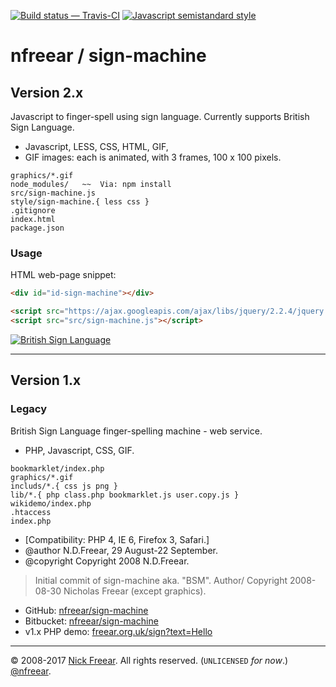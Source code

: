 
[![Build status — Travis-CI][travis-icon]][travis]
[![Javascript semistandard style][semi-icon]][semi]

# nfreear / sign-machine

## Version 2.x

Javascript to finger-spell using sign language. Currently supports British Sign Language.

* Javascript, LESS, CSS, HTML, GIF,
* GIF images: each is animated, with 3 frames, 100 x 100 pixels.

```
graphics/*.gif
node_modules/   ~~  Via: npm install
src/sign-machine.js
style/sign-machine.{ less css }
.gitignore
index.html
package.json
```

### Usage

HTML web-page snippet:

```html
<div id="id-sign-machine"></div>

<script src="https://ajax.googleapis.com/ajax/libs/jquery/2.2.4/jquery.min.js"></script>
<script src="src/sign-machine.js"></script>
```

[![British Sign Language][bsl-img]][bsl]

---

## Version 1.x

### Legacy

British Sign Language finger-spelling machine - web service.

* PHP, Javascript, CSS, GIF.

```
bookmarklet/index.php
graphics/*.gif
includs/*.{ css js png }
lib/*.{ php class.php bookmarklet.js user.copy.js }
wikidemo/index.php
.htaccess
index.php
```

* [Compatibility: PHP 4, IE 6, Firefox 3, Safari.]
* @author N.D.Freear, 29 August-22 September.
* @copyright Copyright 2008 N.D.Freear.

> Initial commit of sign-machine aka. "BSM". Author/ Copyright 2008-08-30 Nicholas Freear (except graphics).


* GitHub: [nfreear/sign-machine][gh]
* Bitbucket: [nfreear/sign-machine][bit]
* v1.x PHP demo: [freear.org.uk/sign?text=Hello][php]

---
© 2008-2017 [Nick Freear][blog]. All rights reserved. (`UNLICENSED` _for now_.) [@nfreear][].


[gh]: https://github.com/nfreear/sign-machine
[bit]: https://bitbucket.org/nfreear/sign-machine
[php]: http://freear.org.uk/sign/?text=Hello%21
[@nfreear]: https://twitter.com/nfreear "Twitter: @nfreear"
[blog]: http://nick.freear.org.uk "Nick Freear's blog"

[RawGit]: https://rawgit.com/
    "Serves Git files with the correct mime-type; content delivery network (CDN)"
[travis]: https://travis-ci.org/nfreear/sign-machine "Build status – Travis-CI (NPM/eslint)"
[travis-icon]: https://api.travis-ci.org/nfreear/sign-machine.svg
[semi]: https://github.com/Flet/semistandard "Javascript coding style — 'semistandard'"
[semi-icon]: https://img.shields.io/badge/code%20style-semistandard-brightgreen.svg?style=flat-square

[bsl]: https://en.wikipedia.org/wiki/British_Sign_Language "British Sign Language"
[bsl-img-0]: https://commons.wikimedia.org/wiki/File:BSL_Name.png
[bsl-img]: https://upload.wikimedia.org/wikipedia/commons/d/d8/BSL_Name.png
[sl-inter]: https://commons.wikimedia.org/wiki/File:Pictograms-nps-accessibility-sign_language_interpretation-2.svg
[asl-img]: https://commons.wikimedia.org/wiki/File:Sign_language_A.svg
[asl-2]: https://wpclipart.com/sign_language/American_ABCs/
[signing]: https://pixabay.com/en/sign-language-deaf-gesture-signing-28716/
[gov]: https://github.com/UKHomeOffice/posters/blob/master/accessibility/posters_en-UK/deaf.pdf

[End]: //
